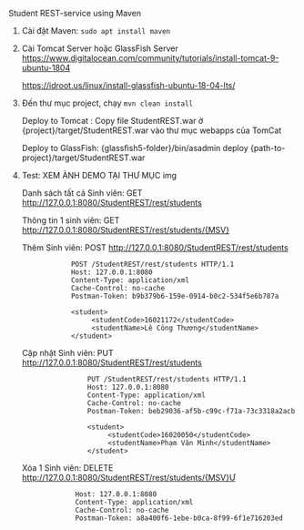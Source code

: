 Student REST-service using Maven

1. Cài đặt Maven: ```sudo apt install maven```

2. Cài Tomcat Server hoặc GlassFish Server
    https://www.digitalocean.com/community/tutorials/install-tomcat-9-ubuntu-1804 
    
    https://idroot.us/linux/install-glassfish-ubuntu-18-04-lts/
    
3. Đến thư mục project, chạy ```mvn clean install```

    Deploy to Tomcat : Copy file StudentREST.war ở {project}/target/StudentREST.war vào thư mục webapps của TomCat
    
    Deploy to GlassFish: {glassfish5-folder}/bin/asadmin deploy {path-to-project}/target/StudentREST.war
    
4. Test: XEM ẢNH DEMO TẠI THƯ MỤC img
    
   Danh sách tất cả Sinh viên: GET http://127.0.0.1:8080/StudentREST/rest/students
   
   Thông tin 1 sinh viên: GET http://127.0.0.1:8080/StudentREST/rest/students/{MSV}
   
   Thêm Sinh viên: POST http://127.0.0.1:8080/StudentREST/rest/students
                   
                   POST /StudentREST/rest/students HTTP/1.1
                   Host: 127.0.0.1:8080
                   Content-Type: application/xml
                   Cache-Control: no-cache
                   Postman-Token: b9b379b6-159e-0914-b0c2-534f5e6b787a
                   
                   <student>
                        <studentCode>16021172</studentCode>
                        <studentName>Lê Công Thương</studentName>
                   </student>
        
   Cập nhật Sinh viên: PUT http://127.0.0.1:8080/StudentREST/rest/students
                       
                       PUT /StudentREST/rest/students HTTP/1.1
                       Host: 127.0.0.1:8080
                       Content-Type: application/xml
                       Cache-Control: no-cache
                       Postman-Token: beb29036-af5b-c99c-f71a-73c3318a2acb
                       
                       <student>
                            <studentCode>16020050</studentCode>
                            <studentName>Phạm Văn Minh</studentName>
                       </student>
                       
   Xóa 1 Sinh viên: DELETE http://127.0.0.1:8080/StudentREST/rest/students/{MSV}Ư
                    
                    Host: 127.0.0.1:8080
                    Content-Type: application/xml
                    Cache-Control: no-cache
                    Postman-Token: a8a400f6-1ebe-b0ca-8f99-6f1e716203ed
 